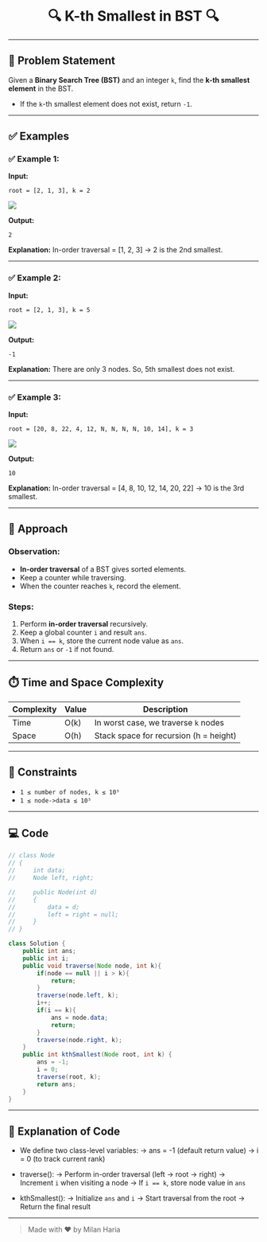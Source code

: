 <h1 align="center">🔍 K-th Smallest in BST 🔍</h1>

---

## 📝 Problem Statement

Given a **Binary Search Tree (BST)** and an integer `k`, find the **k-th smallest element** in the BST.

- If the `k`-th smallest element does not exist, return `-1`.

---

## ✅ Examples

### ✅ Example 1:

**Input:**
```
root = [2, 1, 3], k = 2
```

<img src="https://media.geeksforgeeks.org/img-practice/prod/addEditProblem/700236/Web/Other/blobid1_1738413633.png"> </img>

**Output:**
```
2
```

**Explanation:**
In-order traversal = [1, 2, 3] → 2 is the 2nd smallest.

---

### ✅ Example 2:

**Input:**
```
root = [2, 1, 3], k = 5
```

<img src="https://media.geeksforgeeks.org/img-practice/prod/addEditProblem/700236/Web/Other/blobid1_1738413633.png"> </img>

**Output:**
```
-1
```

**Explanation:**
There are only 3 nodes. So, 5th smallest does not exist.

---

### ✅ Example 3:

**Input:**
```
root = [20, 8, 22, 4, 12, N, N, N, N, 10, 14], k = 3
```

<img src="https://media.geeksforgeeks.org/img-practice/prod/addEditProblem/700498/Web/Other/blobid1_1736918049.jpg"> </img>

**Output:**
```
10
```

**Explanation:**
In-order traversal = [4, 8, 10, 12, 14, 20, 22] → 10 is the 3rd smallest.

---

## 🧠 Approach

### Observation:
- **In-order traversal** of a BST gives sorted elements.
- Keep a counter while traversing.
- When the counter reaches `k`, record the element.

### Steps:
1. Perform **in-order traversal** recursively.
2. Keep a global counter `i` and result `ans`.
3. When `i == k`, store the current node value as `ans`.
4. Return `ans` or `-1` if not found.

---

## ⏱️ Time and Space Complexity

| Complexity | Value        | Description                               |
|------------|--------------|-------------------------------------------|
| Time       | O(k)         | In worst case, we traverse `k` nodes      |
| Space      | O(h)         | Stack space for recursion (h = height)    |

---

## 🎯 Constraints

- `1 ≤ number of nodes, k ≤ 10⁵`
- `1 ≤ node->data ≤ 10⁵`

---

## 💻 Code

```java
// class Node
// {
//     int data;
//     Node left, right;

//     public Node(int d)
//     {
//         data = d;
//         left = right = null;
//     }
// }

class Solution {
    public int ans;
    public int i;
    public void traverse(Node node, int k){
        if(node == null || i > k){
            return;
        }
        traverse(node.left, k);
        i++;
        if(i == k){
            ans = node.data;
            return;
        }
        traverse(node.right, k);
    }
    public int kthSmallest(Node root, int k) {
        ans = -1;
        i = 0;
        traverse(root, k);
        return ans;
    }
}
```

---

## 📝 Explanation of Code

- We define two class-level variables:
  → ans = -1 (default return value)
  → i = 0 (to track current rank)

- traverse():
  → Perform in-order traversal (left → root → right)
  → Increment `i` when visiting a node
  → If `i == k`, store node value in `ans`

- kthSmallest():
  → Initialize `ans` and `i`
  → Start traversal from the root
  → Return the final result

---

> Made with ❤️ by Milan Haria
